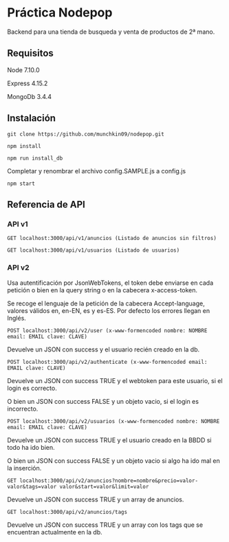 # Práctica Nodepop

Backend para una tienda de busqueda y venta de productos de 2ª mano.

## Requisitos

Node 7.10.0

Express 4.15.2

MongoDb 3.4.4

## Instalación

```
git clone https://github.com/munchkin09/nodepop.git

npm install

npm run install_db

```

Completar y renombrar el archivo config.SAMPLE.js a config.js

```
npm start

```
## Referencia de API

### API v1

`GET localhost:3000/api/v1/anuncios (Listado de anuncios sin filtros)`

`GET localhost:3000/api/v1/usuarios (Listado de usuarios)`

### API v2

Usa autentificación por JsonWebTokens, el token debe enviarse en cada petición o bien en la query string o en la cabecera x-access-token.

Se recoge el lenguaje de la petición de la cabecera Accept-language, valores válidos en, en-EN, es y es-ES. Por defecto los errores llegan en Inglés.

`POST localhost:3000/api/v2/user (x-www-formencoded nombre: NOMBRE email: EMAIL clave: CLAVE)`

Devuelve un JSON con success y el usuario recién creado en la db.


`POST localhost:3000/api/v2/authenticate (x-www-formencoded email: EMAIL clave: CLAVE)`

Devuelve un JSON con success TRUE y el webtoken para este usuario, si el login es correcto.

 O bien un JSON con success FALSE y un objeto vacio, si el login es incorrecto.


`POST localhost:3000/api/v2/usuarios (x-www-formencoded nombre: NOMBRE email: EMAIL clave: CLAVE)`


Devuelve un JSON con success TRUE y el usuario creado en la BBDD si todo ha ido bien.

O bien un JSON con success FALSE y un objeto vacio si algo ha ido mal en la inserción.

`GET localhost:3000/api/v2/anuncios?nombre=nombre&precio=valor-valor&tags=valor valor&start=valor&limit=valor`

Devuelve un JSON con success TRUE y un array de anuncios.


`GET localhost:3000/api/v2/anuncios/tags`

Devuelve un JSON con success TRUE y un array con los tags que se encuentran actualmente en la db.

